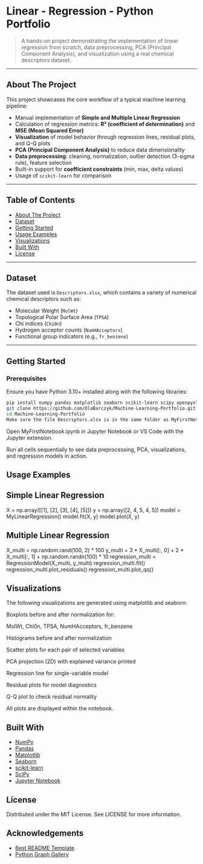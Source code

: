 # Linear - Regression - Python Portfolio

> A hands-on project demonstrating the implementation of linear regression from scratch, data preprocessing, PCA (Principal Component Analysis), and visualization using a real chemical descriptors dataset.

---

## About The Project

This project showcases the core workflow of a typical machine learning pipeline:

- Manual implementation of **Simple and Multiple Linear Regression**
- Calculation of regression metrics: **R² (coefficient of determination)** and **MSE (Mean Squared Error)**
- **Visualization** of model behavior through regression lines, residual plots, and Q-Q plots
- **PCA (Principal Component Analysis)** to reduce data dimensionality
- **Data preprocessing**: cleaning, normalization, outlier detection (3-sigma rule), feature selection
- Built-in support for **coefficient constraints** (min, max, delta values)
- Usage of `scikit-learn` for comparison

---

## Table of Contents

- [About The Project](#about-the-project)
- [Dataset](#dataset)
- [Getting Started](#getting-started)
- [Usage Examples](#usage-examples)
- [Visualizations](#visualizations)
- [Built With](#built-with)
- [License](#license)

---

## Dataset

The dataset used is `Descriptors.xlsx`, which contains a variety of numerical chemical descriptors such as:

- Molecular Weight (`MolWt`)
- Topological Polar Surface Area (`TPSA`)
- Chi indices (`Chi0n`)
- Hydrogen acceptor counts (`NumHAcceptors`)
- Functional group indicators (e.g., `fr_benzene`)

---

## Getting Started

### Prerequisites

Ensure you have Python 3.10+ installed along with the following libraries:

```bash
pip install numpy pandas matplotlib seaborn scikit-learn scipy openpyxl
git clone https://github.com/OlaBarczyk/Machine-Learning-Portfolio.git
cd Machine-Learning-Portfolio
Make sure the file Descriptors.xlsx is in the same folder as MyFirstNotebook.ipynb.
```
Open MyFirstNotebook.ipynb in Jupyter Notebook or VS Code with the Jupyter extension.

Run all cells sequentially to see data preprocessing, PCA, visualizations, and regression models in action.
## Usage Examples
## Simple Linear Regression
X = np.array([[1], [2], [3], [4], [5]])
y = np.array([2, 4, 5, 4, 5])
model = MyLinearRegression()
model.fit(X, y)
model.plot(X, y)

## Multiple Linear Regression
X_multi = np.random.rand(100, 2) * 100
y_multi = 3 * X_multi[:, 0] + 2 * X_multi[:, 1] + np.random.randn(100) * 10
regression_multi = RegressionModel(X_multi, y_multi)
regression_multi.fit()
regression_multi.plot_residuals()
regression_multi.plot_qq()

## Visualizations
The following visualizations are generated using matplotlib and seaborn:

Boxplots before and after normalization for:

MolWt, Chi0n, TPSA, NumHAcceptors, fr_benzene

Histograms before and after normalization

Scatter plots for each pair of selected variables

PCA projection (2D) with explained variance printed

Regression line for single-variable model

Residual plots for model diagnostics

Q-Q plot to check residual normality

All plots are displayed within the notebook.

## Built With

- [NumPy](https://numpy.org/)
- [Pandas](https://pandas.pydata.org/)
- [Matplotlib](https://matplotlib.org/)
- [Seaborn](https://seaborn.pydata.org/)
- [scikit-learn](https://scikit-learn.org/)
- [SciPy](https://scipy.org/)
- [Jupyter Notebook](https://jupyter.org/)


## License
Distributed under the MIT License. See LICENSE for more information.

## Acknowledgements

- [Best README Template](https://github.com/othneildrew/Best-README-Template)
- [Python Graph Gallery](https://python-graph-gallery.com/)


